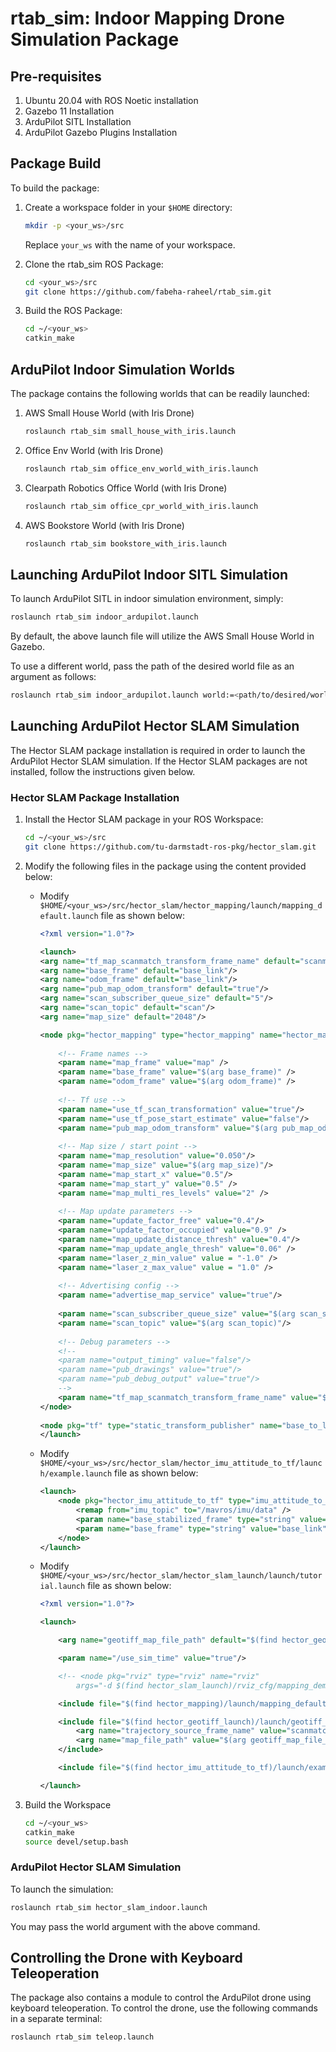 # rtab_sim: Indoor Mapping Drone Simulation Package

## Pre-requisites

1. Ubuntu 20.04 with ROS Noetic installation
2. Gazebo 11 Installation
3. ArduPilot SITL Installation
4. ArduPilot Gazebo Plugins Installation

## Package Build

To build the package: 

1.  Create a workspace folder in your ```$HOME``` directory:
    ```bash
    mkdir -p <your_ws>/src
    ```
    Replace ```your_ws``` with the name of your workspace.

2.  Clone the rtab_sim ROS Package:
    ```bash
    cd <your_ws>/src
    git clone https://github.com/fabeha-raheel/rtab_sim.git
    ```

3.  Build the ROS Package:
    ```bash
    cd ~/<your_ws>
    catkin_make
    ```

## ArduPilot Indoor Simulation Worlds
The package contains the following worlds that can be readily launched:
1.  AWS Small House World (with Iris Drone)
    ```bash
    roslaunch rtab_sim small_house_with_iris.launch
    ```
2.  Office Env World (with Iris Drone)
    ```bash
    roslaunch rtab_sim office_env_world_with_iris.launch
    ```
3.  Clearpath Robotics Office World (with Iris Drone)
    ```bash
    roslaunch rtab_sim office_cpr_world_with_iris.launch
    ```
4.  AWS Bookstore World (with Iris Drone)
    ```bash
    roslaunch rtab_sim bookstore_with_iris.launch
    ```

## Launching ArduPilot Indoor SITL Simulation
To launch ArduPilot SITL in indoor simulation environment, simply:
```bash
roslaunch rtab_sim indoor_ardupilot.launch
```

By default, the above launch file will utilize the AWS Small House World in Gazebo. 

To use a different world, pass the path of the desired world file as an argument as follows:
```bash
roslaunch rtab_sim indoor_ardupilot.launch world:=<path/to/desired/world/file>
```

## Launching ArduPilot Hector SLAM Simulation
The Hector SLAM package installation is required in order to launch the ArduPilot Hector SLAM simulation. If the Hector SLAM packages are not installed, follow the instructions given below.

### Hector SLAM Package Installation

1.  Install the Hector SLAM package in your ROS Workspace:
    ```bash
    cd ~/<your_ws>/src
    git clone https://github.com/tu-darmstadt-ros-pkg/hector_slam.git
    ```
2.  Modify the following files in the package using the content provided below:
    
    -   Modify ```$HOME/<your_ws>/src/hector_slam/hector_mapping/launch/mapping_default.launch``` file as shown below:
        ```xml
        <?xml version="1.0"?>

        <launch>
        <arg name="tf_map_scanmatch_transform_frame_name" default="scanmatcher_frame"/>
        <arg name="base_frame" default="base_link"/>
        <arg name="odom_frame" default="base_link"/>
        <arg name="pub_map_odom_transform" default="true"/>
        <arg name="scan_subscriber_queue_size" default="5"/>
        <arg name="scan_topic" default="scan"/>
        <arg name="map_size" default="2048"/>
        
        <node pkg="hector_mapping" type="hector_mapping" name="hector_mapping" output="screen">
            
            <!-- Frame names -->
            <param name="map_frame" value="map" />
            <param name="base_frame" value="$(arg base_frame)" />
            <param name="odom_frame" value="$(arg odom_frame)" />
            
            <!-- Tf use -->
            <param name="use_tf_scan_transformation" value="true"/>
            <param name="use_tf_pose_start_estimate" value="false"/>
            <param name="pub_map_odom_transform" value="$(arg pub_map_odom_transform)"/>
            
            <!-- Map size / start point -->
            <param name="map_resolution" value="0.050"/>
            <param name="map_size" value="$(arg map_size)"/>
            <param name="map_start_x" value="0.5"/>
            <param name="map_start_y" value="0.5" />
            <param name="map_multi_res_levels" value="2" />
            
            <!-- Map update parameters -->
            <param name="update_factor_free" value="0.4"/>
            <param name="update_factor_occupied" value="0.9" />    
            <param name="map_update_distance_thresh" value="0.4"/>
            <param name="map_update_angle_thresh" value="0.06" />
            <param name="laser_z_min_value" value = "-1.0" />
            <param name="laser_z_max_value" value = "1.0" />
            
            <!-- Advertising config --> 
            <param name="advertise_map_service" value="true"/>
            
            <param name="scan_subscriber_queue_size" value="$(arg scan_subscriber_queue_size)"/>
            <param name="scan_topic" value="$(arg scan_topic)"/>
            
            <!-- Debug parameters -->
            <!--
            <param name="output_timing" value="false"/>
            <param name="pub_drawings" value="true"/>
            <param name="pub_debug_output" value="true"/>
            -->
            <param name="tf_map_scanmatch_transform_frame_name" value="$(arg tf_map_scanmatch_transform_frame_name)" />
        </node>
            
        <node pkg="tf" type="static_transform_publisher" name="base_to_laser_broadcaster" args="0 0 0 0 0 0 base_link laser 100" />
        </launch>
        ```
    
    -   Modify ```$HOME/<your_ws>/src/hector_slam/hector_imu_attitude_to_tf/launch/example.launch``` file as shown below:
        ```xml
        <launch>
            <node pkg="hector_imu_attitude_to_tf" type="imu_attitude_to_tf_node" name="imu_attitude_to_tf_node" output="screen">
                <remap from="imu_topic" to="/mavros/imu/data" />
                <param name="base_stabilized_frame" type="string" value="base_stabilized" />
                <param name="base_frame" type="string" value="base_link" />
            </node>
        </launch>
        ```

    -   Modify ```$HOME/<your_ws>/src/hector_slam/hector_slam_launch/launch/tutorial.launch``` file as shown below:
        ```xml
        <?xml version="1.0"?>

        <launch>

            <arg name="geotiff_map_file_path" default="$(find hector_geotiff)/maps"/>

            <param name="/use_sim_time" value="true"/>

            <!-- <node pkg="rviz" type="rviz" name="rviz"
                args="-d $(find hector_slam_launch)/rviz_cfg/mapping_demo.rviz"/> -->

            <include file="$(find hector_mapping)/launch/mapping_default.launch"/>

            <include file="$(find hector_geotiff_launch)/launch/geotiff_mapper.launch">
                <arg name="trajectory_source_frame_name" value="scanmatcher_frame"/>
                <arg name="map_file_path" value="$(arg geotiff_map_file_path)"/>
            </include>

            <include file="$(find hector_imu_attitude_to_tf)/launch/example.launch"/>

        </launch>
        ```

3.  Build the Workspace
    ```bash
    cd ~/<your_ws>
    catkin_make
    source devel/setup.bash
    ```

### ArduPilot Hector SLAM Simulation
To launch the simulation:
```bash
roslaunch rtab_sim hector_slam_indoor.launch
```
You may pass the world argument with the above command.


## Controlling the Drone with Keyboard Teleoperation
The package also contains a module to control the ArduPilot drone using keyboard teleoperation. To control the drone, use the following commands in a separate terminal:
```bash
roslaunch rtab_sim teleop.launch
```